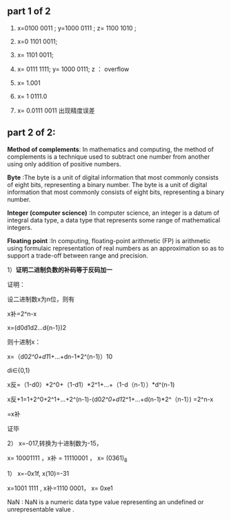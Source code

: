 ## part 1 of 2

1) x=0100 0011 ; y=1000 0111 ;
z= 1100 1010 ;

2) x=0 1101 0011;

3) x= 1101 0011;

4) x= 0111 1111; y= 1000 0111;
z ： overflow

5) x= 1.001 

6) x= 1 0111.0

7) x= 0.0111 0011 出现精度误差






## part 2 of 2:

**Method of complements**: In mathematics and computing, the method of complements is a technique used to subtract one number from another using only addition of positive numbers. 


**Byte** :The byte is a unit of digital information that most commonly consists of eight bits, representing a binary number. The byte is a unit of digital information that most commonly consists of eight bits, representing a binary number.


**Integer (computer science)** :In computer science, an integer is a datum of integral data type, a data type that represents some range of mathematical integers.


**Floating point** :In computing, floating-point arithmetic (FP) is arithmetic using formulaic representation of real numbers as an approximation so as to support a trade-off between range and precision. 


1）**证明二进制负数的补码等于反码加一**


证明：

设二进制数x为n位，则有

x补=2^n-x

x=(d0d1d2...d{n-1})2

则十进制x：

x=（d0*2^0+d1*1+...+dn-1*2^(n-1)）10

di∈{0,1}

x反=（1-d0）*2^0+（1-d1）*2^1+...+（1-d（n-1））*d^(n-1)

x反+1=1+2^0+2^1+...+2^(n-1)-(d0*2^0+d1*2^1+...+d(n-1)*2^（n-1）)
=2^n-x

=x补

证毕


2） x=-017,转换为十进制数为-15，

x= 10001111 ，x补 = 11110001 ， 
x= (0361)<sub>8</sub>


1） x=-0x1f, x(10)=-31

x=1001 1111 , x补=1110 0001，
x= 0xe1


NaN : NaN is a numeric data type value representing an undefined or unrepresentable value .